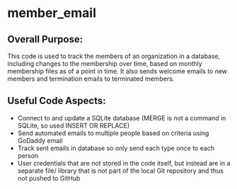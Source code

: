 # member_email

## Overall Purpose:
This code is used to track the members of an organization in a database, including changes to the membership over time, based on monthly membership files as of a point in time. It also sends welcome emails to new members and termination emails to terminated members.

## Useful Code Aspects:
<ul>
   <li>Connect to and update a SQLite database (MERGE is not a command in SQLite, so used INSERT OR REPLACE)</li>
   <li>Send automated emails to multiple people based on criteria using GoDaddy email</li>
   <li>Track sent emails in database so only send each type once to each person</li>
   <li>User credentials that are not stored in the code itself, but instead are in a separate file/ library that is not part of the local Git repository and thus not pushed to GitHub</li>
</ul>

